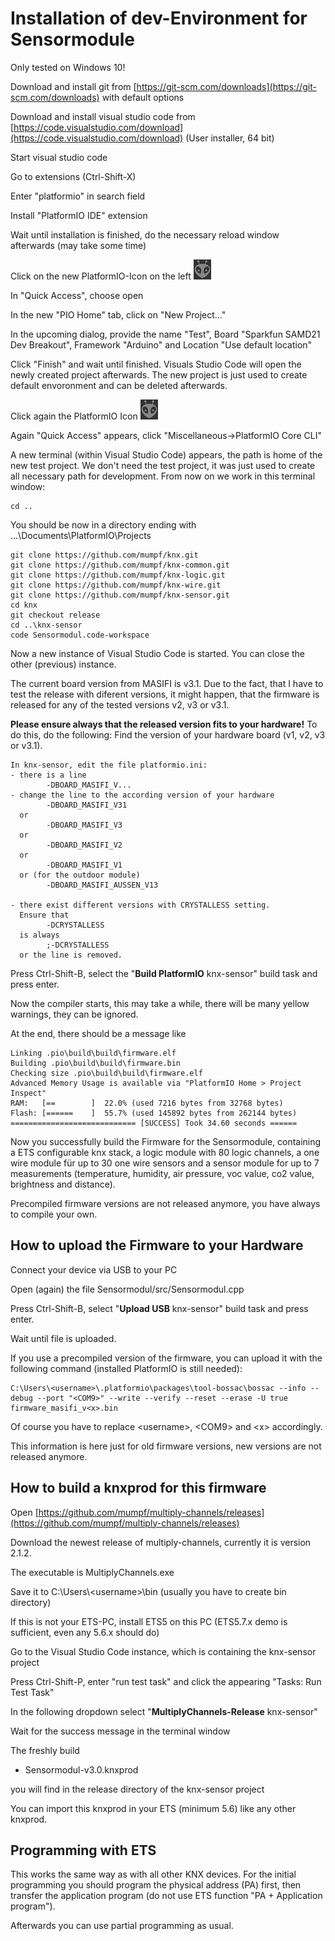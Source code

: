 # Installation of dev-Environment for Sensormodule

Only tested on Windows 10!

Download and install git from [https://git-scm.com/downloads](https://git-scm.com/downloads) with default options

Download and install visual studio code from [https://code.visualstudio.com/download](https://code.visualstudio.com/download) (User installer, 64 bit)

Start visual studio code

Go to extensions (Ctrl-Shift-X)

Enter "platformio" in search field

Install "PlatformIO IDE" extension

Wait until installation is finished, do the necessary reload window afterwards (may take some time)

Click on the new PlatformIO-Icon on the left ![PIO-Icon](PIO2.png)

In "Quick Access", choose open

In the new "PIO Home" tab, click on "New Project..."

In the upcoming dialog, provide the name "Test", Board "Sparkfun SAMD21 Dev Breakout", Framework "Arduino" and Location "Use default location"

Click "Finish" and wait until finished. Visuals Studio Code will open the newly created project afterwards. The new project is just used to create default envoronment and can be deleted afterwards.

Click again the PlatformIO Icon ![PIO-Icon](PIO2.png)

Again "Quick Access" appears, click "Miscellaneous->PlatformIO Core CLI"

A new terminal (within Visual Studio Code) appears, the path is home of the new test project. We don't need the test project, it was just used to create all necessary path for development.
From now on we work in this terminal window:

    cd .. 

You should be now in a directory ending with ...\Documents\PlatformIO\Projects

    git clone https://github.com/mumpf/knx.git
    git clone https://github.com/mumpf/knx-common.git
    git clone https://github.com/mumpf/knx-logic.git
    git clone https://github.com/mumpf/knx-wire.git
    git clone https://github.com/mumpf/knx-sensor.git
    cd knx
    git checkout release
    cd ..\knx-sensor
    code Sensormodul.code-workspace

Now a new instance of Visual Studio Code is started. You can close the other (previous) instance.

The current board version from MASIFI is v3.1. Due to the fact, that I have to test the release with diferent versions, it might happen, that the firmware is released for any of the tested versions v2, v3 or v3.1.

**Please ensure always that the released version fits to your hardware!** To do this, do the following:
Find the version of your hardware board (v1, v2, v3 or v3.1).

    In knx-sensor, edit the file platformio.ini:  
    - there is a line 
            -DBOARD_MASIFI_V... 
    - change the line to the according version of your hardware
            -DBOARD_MASIFI_V31 
      or 
            -DBOARD_MASIFI_V3 
      or 
            -DBOARD_MASIFI_V2 
      or 
            -DBOARD_MASIFI_V1
      or (for the outdoor module)
            -DBOARD_MASIFI_AUSSEN_V13
            
    - there exist different versions with CRYSTALLESS setting.
      Ensure that
            -DCRYSTALLESS 
      is always  
            ;-DCRYSTALLESS
      or the line is removed.

Press Ctrl-Shift-B, select the "**Build PlatformIO** knx-sensor" build task and press enter.

Now the compiler starts, this may take a while, there will be many yellow warnings, they can be ignored.

At the end, there should be a message like

    Linking .pio\build\build\firmware.elf
    Building .pio\build\build\firmware.bin
    Checking size .pio\build\build\firmware.elf
    Advanced Memory Usage is available via "PlatformIO Home > Project Inspect"
    RAM:   [==        ]  22.0% (used 7216 bytes from 32768 bytes)
    Flash: [======    ]  55.7% (used 145892 bytes from 262144 bytes)
    ============================ [SUCCESS] Took 34.60 seconds ======

Now you successfully build the Firmware for the Sensormodule, containing a ETS configurable knx stack, a logic module with 80 logic channels, a one wire module für up to 30 one wire sensors and a sensor module for up to 7 measurements (temperature, humidity, air pressure, voc value, co2 value, brightness and distance).

Precompiled firmware versions are not released anymore, you have always to compile your own.
## How to upload the Firmware to your Hardware

Connect your device via USB to your PC

Open (again) the file Sensormodul/src/Sensormodul.cpp

Press Ctrl-Shift-B, select "**Upload USB** knx-sensor" build task and press enter.

Wait until file is uploaded.

If you use a precompiled version of the firmware, you can upload it with the following command (installed PlatformIO is still needed):

    C:\Users\<username>\.platformio\packages\tool-bossac\bossac --info --debug --port "<COM9>" --write --verify --reset --erase -U true firmware_masifi_v<x>.bin

Of course you have to replace \<username\>, \<COM9\> and \<x\> accordingly.

This information is here just for old firmware versions, new versions are not released anymore.
## How to build a knxprod for this firmware

Open [https://github.com/mumpf/multiply-channels/releases](https://github.com/mumpf/multiply-channels/releases)

Download the newest release of multiply-channels, currently it is version 2.1.2.



The executable is MultiplyChannels.exe

Save it to C:\Users\\\<username>\bin (usually you have to create bin directory)

If this is not your ETS-PC, install ETS5 on this PC (ETS5.7.x demo is sufficient, even any 5.6.x should do)

Go to the Visual Studio Code instance, which is containing the knx-sensor project

Press Ctrl-Shift-P, enter "run test task" and click the appearing "Tasks: Run Test Task"

In the following dropdown select "**MultiplyChannels-Release** knx-sensor"

Wait for the success message in the terminal window

The freshly build

* Sensormodul-v3.0.knxprod

you will find in the release directory of the knx-sensor project

You can import this knxprod in your ETS (minimum 5.6) like any other knxprod.

## Programming with ETS

This works the same way as with all other KNX devices. For the initial programming you should program the physical address (PA) first, then transfer the application program (do not use ETS function "PA + Application program").

Afterwards you can use partial programming as usual.
